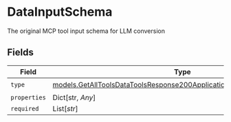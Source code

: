 # DataInputSchema

The original MCP tool input schema for LLM conversion


## Fields

| Field                                                                                                                                                | Type                                                                                                                                                 | Required                                                                                                                                             | Description                                                                                                                                          |
| ---------------------------------------------------------------------------------------------------------------------------------------------------- | ---------------------------------------------------------------------------------------------------------------------------------------------------- | ---------------------------------------------------------------------------------------------------------------------------------------------------- | ---------------------------------------------------------------------------------------------------------------------------------------------------- |
| `type`                                                                                                                                               | [models.GetAllToolsDataToolsResponse200ApplicationJSONResponseBodyType](../models/getalltoolsdatatoolsresponse200applicationjsonresponsebodytype.md) | :heavy_check_mark:                                                                                                                                   | N/A                                                                                                                                                  |
| `properties`                                                                                                                                         | Dict[str, *Any*]                                                                                                                                     | :heavy_minus_sign:                                                                                                                                   | N/A                                                                                                                                                  |
| `required`                                                                                                                                           | List[*str*]                                                                                                                                          | :heavy_minus_sign:                                                                                                                                   | N/A                                                                                                                                                  |